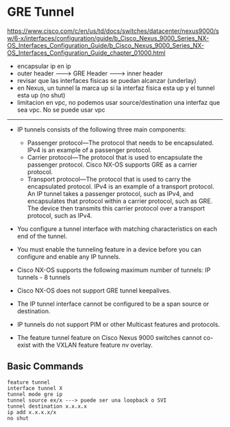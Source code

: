 
# GRE Tunnel
https://www.cisco.com/c/en/us/td/docs/switches/datacenter/nexus9000/sw/6-x/interfaces/configuration/guide/b_Cisco_Nexus_9000_Series_NX-OS_Interfaces_Configuration_Guide/b_Cisco_Nexus_9000_Series_NX-OS_Interfaces_Configuration_Guide_chapter_01000.html
- encapsular ip en ip
- outer header ---> GRE Header ---> inner header
- revisar que las interfaces fisicas se puedan alcanzar (underlay)
- en Nexus, un tunnel la marca up si la interfaz fisica esta up y el tunnel esta up (no shut)
- limitacion en vpc, no podemos usar source/destination una interfaz que sea vpc. No se puede usar vpc
----
- IP tunnels consists of the following three main components:
  - Passenger protocol—The protocol that needs to be encapsulated. IPv4 is an example of a passenger protocol.
  - Carrier protocol—The protocol that is used to encapsulate the passenger protocol. Cisco NX-OS supports GRE as a carrier protocol.
  - Transport protocol—The protocol that is used to carry the encapsulated protocol. IPv4 is an example of a transport protocol. An IP tunnel takes a passenger protocol, such as IPv4, and encapsulates that protocol within a carrier protocol, such as GRE. The device then transmits this carrier protocol over a transport protocol, such as IPv4.

- You configure a tunnel interface with matching characteristics on each end of the tunnel.
- You must enable the tunneling feature in a device before you can configure and enable any IP tunnels.
- Cisco NX-OS supports the following maximum number of tunnels: IP tunnels - 8 tunnels
- Cisco NX-OS does not support GRE tunnel keepalives.
- The IP tunnel interface cannot be configured to be a span source or destination.
- IP tunnels do not support PIM or other Multicast features and protocols.
- The feature tunnel feature on Cisco Nexus 9000 switches cannot co-exist with the VXLAN feature feature nv overlay.

## Basic Commands
```
feature tunnel
interface tunnel X
tunnel mode gre ip
tunnel source ex/x ---> puede ser una loopback o SVI
tunnel destination x.x.x.x
ip add x.x.x.x/x
no shut
```
